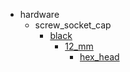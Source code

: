 * hardware
  * screw_socket_cap
    * [black](hardware/screw_socket_cap/black)
      * [12_mm](hardware/screw_socket_cap/black/12_mm)
        * [hex_head](hex_head)
